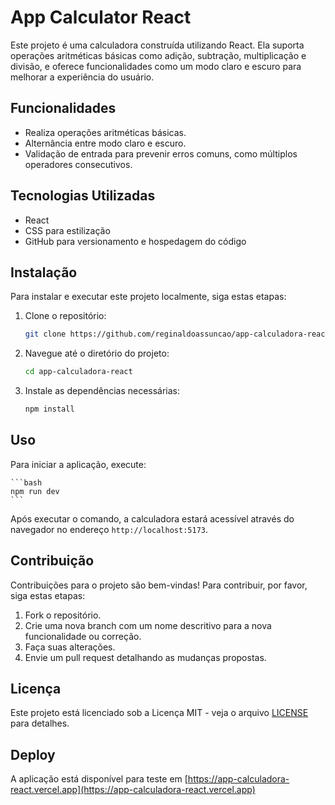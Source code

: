 # App Calculator React

Este projeto é uma calculadora construída utilizando React. Ela suporta operações aritméticas básicas como adição, subtração, multiplicação e divisão, e oferece funcionalidades como um modo claro e escuro para melhorar a experiência do usuário.

## Funcionalidades

- Realiza operações aritméticas básicas.
- Alternância entre modo claro e escuro.
- Validação de entrada para prevenir erros comuns, como múltiplos operadores consecutivos.

## Tecnologias Utilizadas

- React
- CSS para estilização
- GitHub para versionamento e hospedagem do código

## Instalação

Para instalar e executar este projeto localmente, siga estas etapas:

1. Clone o repositório:

    ```bash
    git clone https://github.com/reginaldoassuncao/app-calculadora-react.git
    ```

2. Navegue até o diretório do projeto:

    ```bash
    cd app-calculadora-react
    ```

3. Instale as dependências necessárias:

    ```bash
    npm install
    ```

## Uso

Para iniciar a aplicação, execute:

    ```bash
    npm run dev
    ```

Após executar o comando, a calculadora estará acessível através do navegador no endereço `http://localhost:5173`.

## Contribuição

Contribuições para o projeto são bem-vindas! Para contribuir, por favor, siga estas etapas:

1. Fork o repositório.
2. Crie uma nova branch com um nome descritivo para a nova funcionalidade ou correção.
3. Faça suas alterações.
4. Envie um pull request detalhando as mudanças propostas.

## Licença

Este projeto está licenciado sob a Licença MIT - veja o arquivo [LICENSE](LICENSE) para detalhes.

## Deploy

A aplicação está disponível para teste em [https://app-calculadora-react.vercel.app](https://app-calculadora-react.vercel.app)
